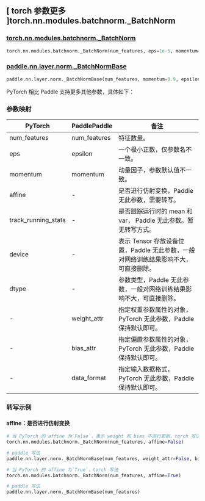 ## [ torch 参数更多 ]torch.nn.modules.batchnorm._BatchNorm

### [torch.nn.modules.batchnorm.\_BatchNorm](https://pytorch.org/docs/stable/_modules/torch/nn/modules/batchnorm.html)

```python
torch.nn.modules.batchnorm._BatchNorm(num_features, eps=1e-5, momentum=0.1, affine=True, track_running_stats=True, device=None, dtype=None)
```

### [paddle.nn.layer.norm.\_BatchNormBase](https://github.com/PaddlePaddle/Paddle/blob/b51d50bc9ee9eaa5cefa18507195b239e4513194/python/paddle/nn/layer/norm.py#L701)

```python
paddle.nn.layer.norm._BatchNormBase(num_features, momentum=0.9, epsilon=1e-05, weight_attr=None, bias_attr=None, data_format='NCHW', use_global_stats=None, name=None)
```

PyTorch 相比 Paddle 支持更多其他参数，具体如下：

### 参数映射

| PyTorch             | PaddlePaddle                 | 备注       |
| ------------------- | ---------------------------- | --------- |
| num_features        | num_features                 | 特征数量。 |
| eps                 | epsilon                      | 一个极小正数，仅参数名不一致。 |
| momentum            | momentum                     | 动量因子，参数默认值不一致。 |
| affine              | -                            | 是否进行仿射变换，Paddle 无此参数，需要转写。
| track_running_stats | -                            | 是否跟踪运行时的 mean 和 var， Paddle 无此参数。暂无转写方式。         |
| device              | -                            | 表示 Tensor 存放设备位置，Paddle 无此参数，一般对网络训练结果影响不大，可直接删除。  |
| dtype               | -                            | 参数类型，Paddle 无此参数，一般对网络训练结果影响不大，可直接删除。         |
| -                   | weight_attr                  | 指定权重参数属性的对象，PyTorch 无此参数，Paddle 保持默认即可。 |
| -                   | bias_attr                    | 指定偏置参数属性的对象，PyTorch 无此参数，Paddle 保持默认即可。 |
| -                   | data_format                  | 指定输入数据格式，PyTorch 无此参数，Paddle 保持默认即可。       |

### 转写示例

#### affine：是否进行仿射变换

```python
# 当 PyTorch 的 affine 为`False`，表示 weight 和 bias 不进行更新，torch 写法
torch.nn.modules.batchnorm._BatchNorm(num_features, affine=False)

# paddle 写法
paddle.nn.layer.norm._BatchNormBase(num_features, weight_attr=False, bias_attr=False)

# 当 PyTorch 的 affine 为`True`，torch 写法
torch.nn.modules.batchnorm._BatchNorm(num_features, affine=True)

# paddle 写法
paddle.nn.layer.norm._BatchNormBase(num_features)
```
